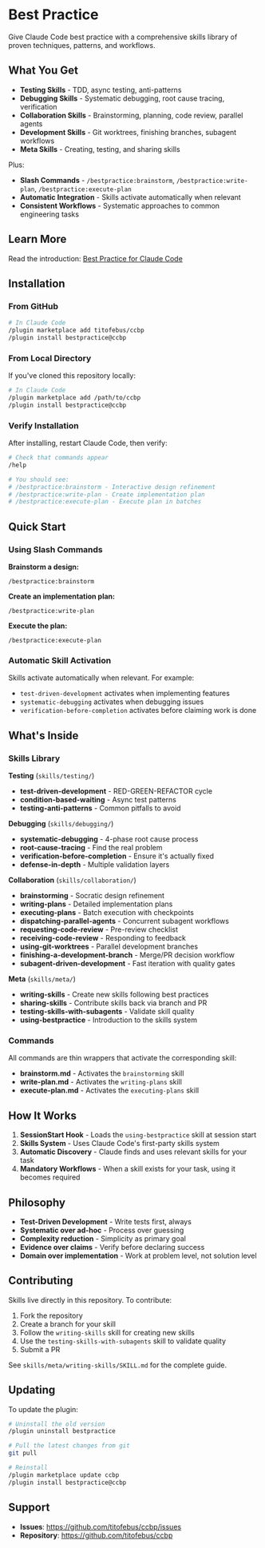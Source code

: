 # Best Practice

Give Claude Code best practice with a comprehensive skills library of proven techniques, patterns, and workflows.

## What You Get

- **Testing Skills** - TDD, async testing, anti-patterns
- **Debugging Skills** - Systematic debugging, root cause tracing, verification
- **Collaboration Skills** - Brainstorming, planning, code review, parallel agents
- **Development Skills** - Git worktrees, finishing branches, subagent workflows
- **Meta Skills** - Creating, testing, and sharing skills

Plus:
- **Slash Commands** - `/bestpractice:brainstorm`, `/bestpractice:write-plan`, `/bestpractice:execute-plan`
- **Automatic Integration** - Skills activate automatically when relevant
- **Consistent Workflows** - Systematic approaches to common engineering tasks

## Learn More

Read the introduction: [Best Practice for Claude Code](https://blog.fsck.com/2025/10/09/bestpractice/)

## Installation

### From GitHub

```bash
# In Claude Code
/plugin marketplace add titofebus/ccbp
/plugin install bestpractice@ccbp
```

### From Local Directory

If you've cloned this repository locally:

```bash
# In Claude Code
/plugin marketplace add /path/to/ccbp
/plugin install bestpractice@ccbp
```

### Verify Installation

After installing, restart Claude Code, then verify:

```bash
# Check that commands appear
/help

# You should see:
# /bestpractice:brainstorm - Interactive design refinement
# /bestpractice:write-plan - Create implementation plan
# /bestpractice:execute-plan - Execute plan in batches
```

## Quick Start

### Using Slash Commands

**Brainstorm a design:**
```
/bestpractice:brainstorm
```

**Create an implementation plan:**
```
/bestpractice:write-plan
```

**Execute the plan:**
```
/bestpractice:execute-plan
```

### Automatic Skill Activation

Skills activate automatically when relevant. For example:
- `test-driven-development` activates when implementing features
- `systematic-debugging` activates when debugging issues
- `verification-before-completion` activates before claiming work is done

## What's Inside

### Skills Library

**Testing** (`skills/testing/`)
- **test-driven-development** - RED-GREEN-REFACTOR cycle
- **condition-based-waiting** - Async test patterns
- **testing-anti-patterns** - Common pitfalls to avoid

**Debugging** (`skills/debugging/`)
- **systematic-debugging** - 4-phase root cause process
- **root-cause-tracing** - Find the real problem
- **verification-before-completion** - Ensure it's actually fixed
- **defense-in-depth** - Multiple validation layers

**Collaboration** (`skills/collaboration/`)
- **brainstorming** - Socratic design refinement
- **writing-plans** - Detailed implementation plans
- **executing-plans** - Batch execution with checkpoints
- **dispatching-parallel-agents** - Concurrent subagent workflows
- **requesting-code-review** - Pre-review checklist
- **receiving-code-review** - Responding to feedback
- **using-git-worktrees** - Parallel development branches
- **finishing-a-development-branch** - Merge/PR decision workflow
- **subagent-driven-development** - Fast iteration with quality gates

**Meta** (`skills/meta/`)
- **writing-skills** - Create new skills following best practices
- **sharing-skills** - Contribute skills back via branch and PR
- **testing-skills-with-subagents** - Validate skill quality
- **using-bestpractice** - Introduction to the skills system

### Commands

All commands are thin wrappers that activate the corresponding skill:

- **brainstorm.md** - Activates the `brainstorming` skill
- **write-plan.md** - Activates the `writing-plans` skill
- **execute-plan.md** - Activates the `executing-plans` skill

## How It Works

1. **SessionStart Hook** - Loads the `using-bestpractice` skill at session start
2. **Skills System** - Uses Claude Code's first-party skills system
3. **Automatic Discovery** - Claude finds and uses relevant skills for your task
4. **Mandatory Workflows** - When a skill exists for your task, using it becomes required

## Philosophy

- **Test-Driven Development** - Write tests first, always
- **Systematic over ad-hoc** - Process over guessing
- **Complexity reduction** - Simplicity as primary goal
- **Evidence over claims** - Verify before declaring success
- **Domain over implementation** - Work at problem level, not solution level

## Contributing

Skills live directly in this repository. To contribute:

1. Fork the repository
2. Create a branch for your skill
3. Follow the `writing-skills` skill for creating new skills
4. Use the `testing-skills-with-subagents` skill to validate quality
5. Submit a PR

See `skills/meta/writing-skills/SKILL.md` for the complete guide.

## Updating

To update the plugin:

```bash
# Uninstall the old version
/plugin uninstall bestpractice

# Pull the latest changes from git
git pull

# Reinstall
/plugin marketplace update ccbp
/plugin install bestpractice@ccbp
```

## Support

- **Issues**: https://github.com/titofebus/ccbp/issues
- **Repository**: https://github.com/titofebus/ccbp
